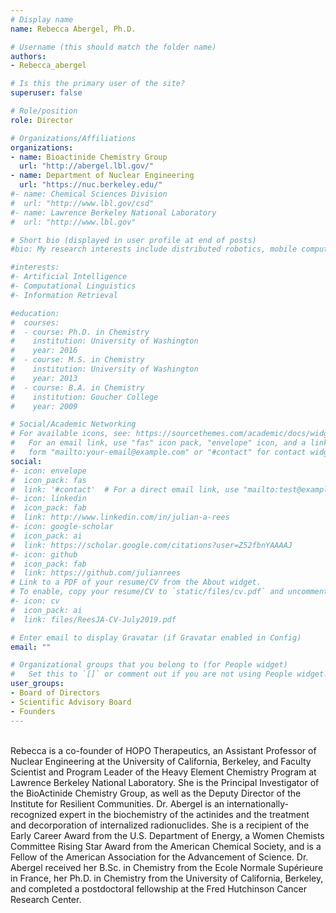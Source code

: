 ```yaml
---
# Display name
name: Rebecca Abergel, Ph.D.

# Username (this should match the folder name)
authors:
- Rebecca_abergel

# Is this the primary user of the site?
superuser: false

# Role/position
role: Director

# Organizations/Affiliations
organizations:
- name: Bioactinide Chemistry Group
  url: "http://abergel.lbl.gov/"
- name: Department of Nuclear Engineering
  url: "https://nuc.berkeley.edu/"
#- name: Chemical Sciences Division
#  url: "http://www.lbl.gov/csd"
#- name: Lawrence Berkeley National Laboratory
#  url: "http://www.lbl.gov"

# Short bio (displayed in user profile at end of posts)
#bio: My research interests include distributed robotics, mobile computing and programmable matter.

#interests:
#- Artificial Intelligence
#- Computational Linguistics
#- Information Retrieval

#education:
#  courses:
#  - course: Ph.D. in Chemistry
#    institution: University of Washington
#    year: 2016
#  - course: M.S. in Chemistry
#    institution: University of Washington
#    year: 2013
#  - course: B.A. in Chemistry
#    institution: Goucher College
#    year: 2009

# Social/Academic Networking
# For available icons, see: https://sourcethemes.com/academic/docs/widgets/#icons
#   For an email link, use "fas" icon pack, "envelope" icon, and a link in the
#   form "mailto:your-email@example.com" or "#contact" for contact widget.
social:
#- icon: envelope
#  icon_pack: fas
#  link: '#contact'  # For a direct email link, use "mailto:test@example.org".
#- icon: linkedin
#  icon_pack: fab
#  link: http://www.linkedin.com/in/julian-a-rees
#- icon: google-scholar
#  icon_pack: ai
#  link: https://scholar.google.com/citations?user=Z52fbnYAAAAJ
#- icon: github
#  icon_pack: fab
#  link: https://github.com/julianrees
# Link to a PDF of your resume/CV from the About widget.
# To enable, copy your resume/CV to `static/files/cv.pdf` and uncomment the lines below.  
#- icon: cv
#  icon_pack: ai
#  link: files/ReesJA-CV-July2019.pdf

# Enter email to display Gravatar (if Gravatar enabled in Config)
email: ""

# Organizational groups that you belong to (for People widget)
#   Set this to `[]` or comment out if you are not using People widget.  
user_groups:
- Board of Directors
- Scientific Advisory Board
- Founders
---
```

<br>
Rebecca is a co-founder of HOPO Therapeutics, an Assistant Professor of Nuclear Engineering at the University of California, Berkeley, and Faculty Scientist and Program Leader of the Heavy Element Chemistry Program at Lawrence Berkeley National Laboratory. She is the Principal Investigator of the BioActinide Chemistry Group, as well as the Deputy Director of the Institute for Resilient Communities. Dr. Abergel is an internationally-recognized expert in the biochemistry of the actinides and the treatment and decorporation of internalized radionuclides. She is a recipient of the Early Career Award from the U.S. Department of Energy, a Women Chemists Committee Rising Star Award from the American Chemical Society, and is a Fellow of the American Association for the Advancement of Science. Dr. Abergel received her B.Sc. in Chemistry from the Ecole Normale Supérieure in France, her Ph.D. in Chemistry from the University of California, Berkeley, and completed a postdoctoral fellowship at the Fred Hutchinson Cancer Research Center.
